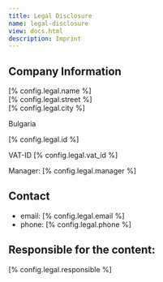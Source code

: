 ```yaml
---
title: Legal Disclosure
name: legal-disclosure
view: docs.html
description: Imprint
---
```

## Company Information

<!--QGODA-NO-XGETTEXT-->
[% config.legal.name %]<br>
[% config.legal.street %]<br>
[% config.legal.city %]<br>
<!--/QGODA-NO-XGETTEXT-->
Bulgaria<br>
<!--QGODA-NO-XGETTEXT-->
[% config.legal.id %]<br>
<!--/QGODA-NO-XGETTEXT-->
VAT-ID [% config.legal.vat_id %]<br>

Manager: [% config.legal.manager %]

## Contact

- email: [% config.legal.email %]
- phone: [% config.legal.phone %]

## Responsible for the content:

<!--QGODA-NO-XGETTEXT-->
[% config.legal.responsible %]
<!--/QGODA-NO-XGETTEXT-->
